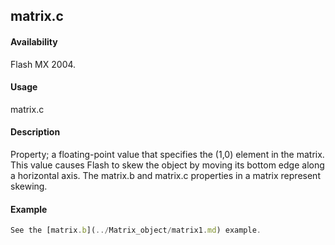 ## matrix.c

#### Availability

Flash MX 2004.

#### Usage

matrix.c

#### Description

Property; a floating-point value that specifies the (1,0) element in the matrix. This value causes Flash to skew the object by moving its bottom edge along a horizontal axis.
The matrix.b and matrix.c properties in a matrix represent skewing.

#### Example

```javascript
See the [matrix.b](../Matrix_object/matrix1.md) example.

```